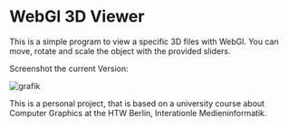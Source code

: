 # WebGl 3D Viewer

This is a simple program to view a specific 3D files with WebGl.
You can move, rotate and scale the object with the provided sliders.

Screenshot the current Version:

![grafik](https://user-images.githubusercontent.com/68195151/142773957-05a6e536-2d09-42f2-ae0f-724cae535235.png)

This is a personal project, that is based on a university course about Computer Graphics at the HTW Berlin, Interationle Medieninformatik.
